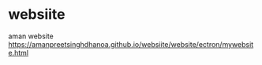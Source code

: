 # websiite
aman website
https://amanpreetsinghdhanoa.github.io/websiite/website/ectron/mywebsite.html
